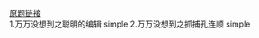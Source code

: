 [原题链接](https://www.nowcoder.com/test/16516564/summary) <br/>
1.万万没想到之聪明的编辑   simple
2.万万没想到之抓捕孔连顺   simple
